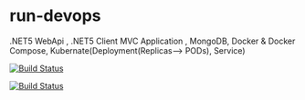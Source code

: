 # run-devops
.NET5 WebApi , .NET5 Client MVC Application , MongoDB, Docker & Docker Compose, Kubernate(Deployment(Replicas--> PODs), Service)

[![Build Status](https://dev.azure.com/rupeshupadhyay/shopping/_apis/build/status/shoppingclient-pipeline?branchName=master)](https://dev.azure.com/rupeshupadhyay/shopping/_build/latest?definitionId=8&branchName=master)

[![Build Status](https://dev.azure.com/rupeshupadhyay/shopping/_apis/build/status/shoppingapi-pipeline?branchName=master)](https://dev.azure.com/rupeshupadhyay/shopping/_build/latest?definitionId=7&branchName=master)
